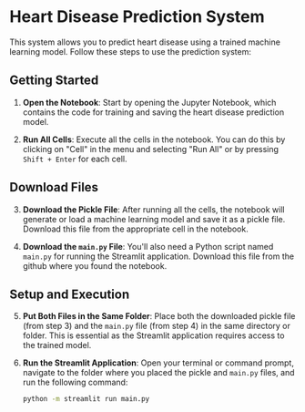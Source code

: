 # Heart Disease Prediction System

This system allows you to predict heart disease using a trained machine learning model. Follow these steps to use the prediction system:

## Getting Started

1. **Open the Notebook**: Start by opening the Jupyter Notebook, which contains the code for training and saving the heart disease prediction model.

2. **Run All Cells**: Execute all the cells in the notebook. You can do this by clicking on "Cell" in the menu and selecting "Run All" or by pressing `Shift + Enter` for each cell.

## Download Files

3. **Download the Pickle File**: After running all the cells, the notebook will generate or load a machine learning model and save it as a pickle file. Download this file from the appropriate cell in the notebook.

4. **Download the `main.py` File**: You'll also need a Python script named `main.py` for running the Streamlit application. Download this file from the github where you found the notebook.

## Setup and Execution

5. **Put Both Files in the Same Folder**: Place both the downloaded pickle file (from step 3) and the `main.py` file (from step 4) in the same directory or folder. This is essential as the Streamlit application requires access to the trained model.

6. **Run the Streamlit Application**: Open your terminal or command prompt, navigate to the folder where you placed the pickle and `main.py` files, and run the following command:

   ```bash
   python -m streamlit run main.py

